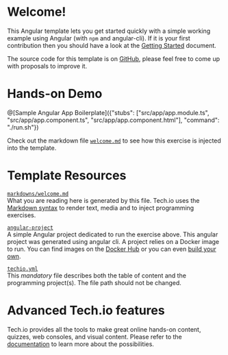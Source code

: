 # Welcome!

This Angular template lets you get started quickly with a simple working example using Angular (with `npm` and angular-cli). If it is your first contribution then you should have a look at the [Getting Started](https://tech.io/doc/getting-started-create-playground) document.

The source code for this template is on [GitHub](https://github.com/TechDotIO/angular-template), please feel free to come up with proposals to improve it.

# Hands-on Demo

@[Sample Angular App Boilerplate]({"stubs": ["src/app/app.module.ts", "src/app/app.component.ts", "src/app/app.component.html"], "command": "./run.sh"})

Check out the markdown file [`welcome.md`](https://github.com/TechDotIO/angular-template/blob/master/markdowns/welcome.md) to see how this exercise is injected into the template.

# Template Resources

[`markdowns/welcome.md`](https://github.com/TechDotIO/angular-template/blob/master/markdowns/welcome.md)  
What you are reading here is generated by this file. Tech.io uses the [Markdown syntax](https://tech.io/doc/reference-markdowns) to render text, media and to inject programming exercises.


[`angular-project`](https://github.com/TechDotIO/angular-template/tree/master/angular-project)  
A simple Angular project dedicated to run the exercise above. This angular project was generated using angular cli. A project relies on a Docker image to run. You can find images on the [Docker Hub](https://hub.docker.com/explore/) or you can even [build your own](https://tech.io/doc/reference-runner).


[`techio.yml`](https://github.com/TechDotIO/angular-template/blob/master/techio.yml)  
This *mandatory* file describes both the table of content and the programming project(s). The file path should not be changed.


# Advanced Tech.io features

Tech.io provides all the tools to make great online hands-on content, quizzes, web consoles, and visual content. Please refer to the [documentation](https://tech.io/doc) to learn more about the possibilities.
